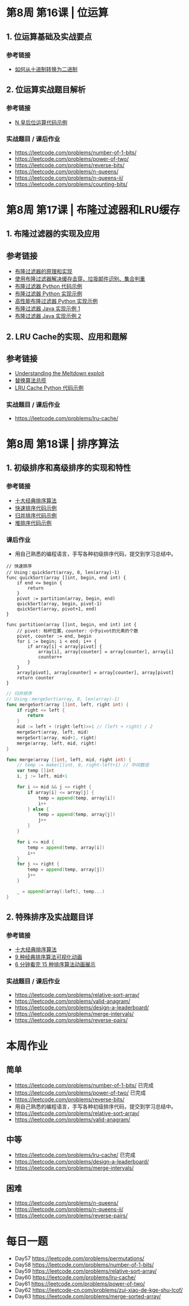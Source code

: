 # 第8周 第16课 | 位运算

## 1. 位运算基础及实战要点

### 参考链接
- [如何从十进制转换为二进制](https://zh.wikihow.com/%E4%BB%8E%E5%8D%81%E8%BF%9B%E5%88%B6%E8%BD%AC%E6%8D%A2%E4%B8%BA%E4%BA%8C%E8%BF%9B%E5%88%B6)

## 2. 位运算实战题目解析

### 参考链接
- [N 皇后位运算代码示例](https://shimo.im/docs/rHTyt8hcpT6D9Tj8)

### 实战题目 / 课后作业
- https://leetcode.com/problems/number-of-1-bits/
- https://leetcode.com/problems/power-of-two/
- https://leetcode.com/problems/reverse-bits/
- https://leetcode.com/problems/n-queens/
- https://leetcode.com/problems/n-queens-ii/
- https://leetcode.com/problems/counting-bits/

# 第8周 第17课 | 布隆过滤器和LRU缓存

## 1. 布隆过滤器的实现及应用

## 参考链接
- [布隆过滤器的原理和实现](https://www.cnblogs.com/cpselvis/p/6265825.html)
- [使用布隆过滤器解决缓存击穿、垃圾邮件识别、集合判重](https://blog.csdn.net/tianyaleixiaowu/article/details/74721877)
- [布隆过滤器 Python 代码示例](https://shimo.im/docs/xKwrcwrDxRv3QpKG)
- [布隆过滤器 Python 实现示例](https://www.geeksforgeeks.org/bloom-filters-introduction-and-python-implementation/)
- [高性能布隆过滤器 Python 实现示例](https://github.com/jhgg/pybloof)
- [布隆过滤器 Java 实现示例 1](https://github.com/lovasoa/bloomfilter/blob/master/src/main/java/BloomFilter.java)
- [布隆过滤器 Java 实现示例 2](https://github.com/Baqend/Orestes-Bloomfilter)

## 2. LRU Cache的实现、应用和题解

## 参考链接
- [Understanding the Meltdown exploit](https://www.sqlpassion.at/archive/2018/01/06/understanding-the-meltdown-exploit-in-my-own-simple-words/)
- [替换算法总揽](https://en.wikipedia.org/wiki/Cache_replacement_policies)
- [LRU Cache Python 代码示例](https://shimo.im/docs/tTxRkGwJpXG6WkGY)

### 实战题目 / 课后作业
- https://leetcode.com/problems/lru-cache/

# 第8周 第18课 | 排序算法

## 1. 初级排序和高级排序的实现和特性

### 参考链接
- [十大经典排序算法](https://www.cnblogs.com/onepixel/p/7674659.html)
- [快速排序代码示例](https://shimo.im/docs/98KjvGwwGpTpYGKy)
- [归并排序代码示例](https://shimo.im/docs/YqgG6vtdKwkXJkWx)
- [堆排序代码示例](https://shimo.im/docs/6kRVHRphpgjHgCtx)

### 课后作业
- 用自己熟悉的编程语言，手写各种初级排序代码，提交到学习总结中。

```
// 快速排序
// Using：quickSort(array, 0, len(array)-1)
func quickSort(array []int, begin, end int) {
	if end <= begin {
		return
	}
	pivot := partition(array, begin, end)
	quickSort(array, begin, pivot-1)
	quickSort(array, pivot+1, end)
}

func partition(array []int, begin, end int) int {
	// pivot: 标杆位置，counter: 小于pivot的元素的个数
	pivot, counter := end, begin
	for i := begin; i < end; i++ {
		if array[i] < array[pivot] {
			array[i], array[counter] = array[counter], array[i]
			counter++
		}
	}
	array[pivot], array[counter] = array[counter], array[pivot]
	return counter
}
```

```go
// 归并排序
// Using：mergeSort(array, 0, len(array)-1)
func mergeSort(array []int, left, right int) {
	if right <= left {
		return
	}
	mid := left + (right-left)>>1 // (left + right) / 2
	mergeSort(array, left, mid)
	mergeSort(array, mid+1, right)
	merge(array, left, mid, right)
}

func merge(array []int, left, mid, right int) {
	// temp := make([]int, 0, right-left+1) // 中间数组
	var temp []int
	i, j := left, mid+1

	for i <= mid && j <= right {
		if array[i] <= array[j] {
			temp = append(temp, array[i])
			i++
		} else {
			temp = append(temp, array[j])
			j++
		}
	}

	for i <= mid {
		temp = append(temp, array[i])
		i++
	}
	for j <= right {
		temp = append(temp, array[j])
		j++
	}

	_ = append(array[:left], temp...)
}
```

## 2. 特殊排序及实战题目详

### 参考链接
- [十大经典排序算法](https://www.cnblogs.com/onepixel/p/7674659.html)
- [9 种经典排序算法可视化动画](https://www.bilibili.com/video/av25136272)
- [6 分钟看完 15 种排序算法动画展示](https://www.bilibili.com/video/av63851336)

### 实战题目 / 课后作业
- https://leetcode.com/problems/relative-sort-array/
- https://leetcode.com/problems/valid-anagram/
- https://leetcode.com/problems/design-a-leaderboard/
- https://leetcode.com/problems/merge-intervals/
- https://leetcode.com/problems/reverse-pairs/

# 本周作业

## 简单
- https://leetcode.com/problems/number-of-1-bits/ 已完成
- https://leetcode.com/problems/power-of-two/ 已完成
- https://leetcode.com/problems/reverse-bits/
- 用自己熟悉的编程语言，手写各种初级排序代码，提交到学习总结中。
- https://leetcode.com/problems/relative-sort-array/
- https://leetcode.com/problems/valid-anagram/

## 中等
- https://leetcode.com/problems/lru-cache/ 已完成
- https://leetcode.com/problems/design-a-leaderboard/
- https://leetcode.com/problems/merge-intervals/

## 困难
- https://leetcode.com/problems/n-queens/
- https://leetcode.com/problems/n-queens-ii/
- https://leetcode.com/problems/reverse-pairs/

# 每日一题
- Day57 https://leetcode.com/problems/permutations/
- Day58 https://leetcode.com/problems/number-of-1-bits/
- Day59 https://leetcode.com/problems/relative-sort-array/
- Day60 https://leetcode.com/problems/lru-cache/
- Day61 https://leetcode.com/problems/power-of-two/
- Day62 https://leetcode-cn.com/problems/zui-xiao-de-kge-shu-lcof/
- Day63 https://leetcode.com/problems/merge-sorted-array/

